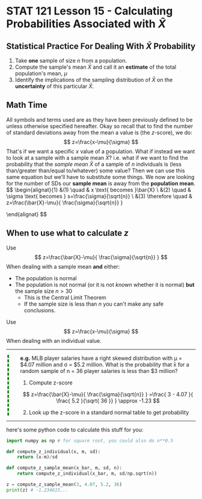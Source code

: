 # STAT 121 Lesson 15 - Calculating Probabilities Associated with $\bar{X}$
## Statistical Practice For Dealing With $\bar{X}$ Probability
1. Take **one** sample of size $n$ from a population.
2. Compute the sample's mean $\bar{X}$ and call it an **estimate** of the total population's mean, $\mu$
3. Identify the implications of the sampling distribution of $\bar{X}$ on the **uncertainty** of this particular $\bar{X}$.

## Math Time
All symbols and terms used are as they have been previously defined to be unless otherwise specified hereafter. Okay so recall that to find the number of standard deviations away from the mean a value is (the $z$-score), we do:
$$
z=\frac{x-\mu}{\sigma}
$$
That's if we want a specific $x$ value of a population. What if instead we want to look at a sample with a sample mean $\bar{X}$? i.e. what if we want to find the probability that the *sample mean* $\bar{X}$ of a sample of $n$ individuals is (less than/greater than/equal to/whatever) some value? Then we can use this same equation but we'll have to substitute some things. We now are looking for the number of SDs our **sample mean** is away from the **population mean**.
$$
\begin{alignat}{1}
&(1) \quad & x \text{ becomes }\bar{X}
\\
&(2) \quad & \sigma \text{ becomes } s=\frac{\sigma}{\sqrt{n}}
\\
&(3) \therefore \quad & z=\frac{\bar{X}-\mu}{
	\frac{\sigma}{\sqrt{n}}
}

\end{alignat}
$$

## When to use what to calculate $z$
Use
$$
z=\frac{\bar{X}-\mu}{
	\frac{\sigma}{\sqrt{n}}
}
$$
When dealing with a sample mean **and** either:
* The population is normal
* The population is not normal (or it is not *known* whether it is normal) **but** the sample size $n>30$
	* This is the Central Limit Theorem
	* If the sample size is less than $n$ you can't make any safe conclusions.

Use
$$
z=\frac{x-\mu}{\sigma}
$$
When dealing with an individual value.

---
<div style='
	border-left: 4px dashed green;
	padding-left: 30px;
	margin-left: 3px;
'>

**e.g.** MLB player salaries have a right skewed distribution with μ =
$4.07 million and σ = $5.2 million. What is the probability that
 ̄x for a random sample of n = 36 player salaries is less than $3
million?

1. Compute z-score

$$
z=\frac{\bar{X}-\mu}{
	\frac{\sigma}{\sqrt{n}}
}
=\frac{ 3 - 4.07 }{
	\frac{ 5.2 }{\sqrt{ 36 }}
}
\approx -1.23
$$

2. Look up the z-score in a standard normal table to get probability

</div>

---

here's some python code to calculate this stuff for you:
```py
import numpy as np # for square root, you could also do n**0.5

def compute_z_individual(x, m, sd):
	return (x-m)/sd

def compute_z_sample_mean(x_bar, m, sd, n):
	return compute_z_individual(x_bar, m, sd/np.sqrt(n))

z = compute_z_sample_mean(3, 4.07, 5.2, 36)
print(z) # -1.234615...

```
